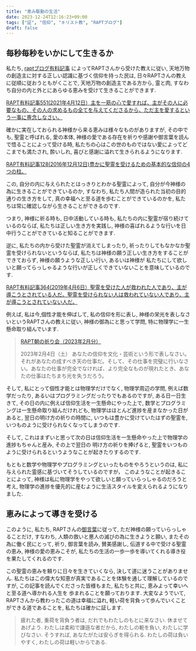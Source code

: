 ```yaml
---
title: "恵み駆動の生活"
date: 2023-12-24T12:16:23+09:00
tags: ["証", "信仰", "キリスト教", "RAPTブログ"]
draft: false
---
```


## 毎秒毎秒をいかにして生きるか
私たち, [raptブログ有料記事](<https://rapt-neo.com/?page_id=30947>)
によってRAPTさんから受けた教えに従い, 天地万物の創造主に対する正しい認識に基づく信仰を持った民は,
日々RAPTさんの教えに従順に従おうともがくことで, 天地万物の創造主である方から, 
霊と肉, すなわち自分の内と外とにあらゆる恵みを受けて生きることができます. 

[RAPT有料記事551(2021年4月12日）主を一筋の心で愛すれば、主がその人に必要なもの、その人の求めるもの全てを与えてくださるから、ただ主を愛するという一事に専念しなさい。](https://rapt-neo.com/?p=54777)

確かに実在しておられる神様から来る恵みは様々なものがありますが, その中でも,
聖霊と呼ばれる, 愛の本体, 神様の愛である存在を祈りや感謝や御言葉を読んで悟ることによって受ける時,
私たちの心はこの世のものではない愛によってどこまでも満たされ, 酔いしれ, 喜びと感謝に溢れて生きられるようになります.

[RAPT有料記事128(2016年12月12日)豊かに聖霊を受けるための基本的な信仰の4つの柱。](https://rapt-neo.com/?p=41313)

この, 自分の内に与えられたとはっきりとわかる聖霊によって, 自分が今神様の為に生きることができているのか,
すなわち, 私たち人間が造られた当初の目的通りの生き方をして, 真の幸福へと至る道を歩むことができているのかを,
私たちは常に確認しながら生きることができるのです.

つまり, 神様に祈る時も, 日中活動している時も, 私たちの内に聖霊が宿り続けているのならば,
私たちは正しい生き方を実践し, 神様の喜ばれるような行いを日中行うことができていると知ることができます.

逆に, 私たちの内から受けた聖霊が消えてしまったり, 祈ったりしてもなかなか聖霊を受けられないというならば,
私たちは神様の願う正しい生き方をすることができておらず, 神様の願うような正しい行い, あるいは神様が
私たちにして欲しいと願ってらっしゃるような行いが正しくできていないことを意味しているのです.

[RAPT有料記事364(2019年4月6日）聖霊を受けた人が救われた人であり、主が導こうとされている人だ。聖霊を受けられない人は救われていない人であり、主が導こうとされていない人だ。](https://rapt-neo.com/?p=50696)

例えば, 私は今,個性才能を伸ばして, 私の信仰を形に表し, 神様の栄光を表しなさいというRAPTさんの教えに従い,
神様の御為にと思って学問, 特に物理学に一生懸命取り組んでいます.

> [RAPT朝の祈り会（2023年2月分）](https://rapt-neo.com/?page_id=57846)
>
> 2023年2月4日（土）
あなたの信仰を文化・芸術という形で表しなさい。それがあなたの成すべき天の仕事だ。そして、その仕事を完璧に行いなさい。あなたの仕事が完全でなければ、より完全なものが現れたとき、あなたの仕事はたちまち光を失うだろう。
>


そして, 私にとって個性才能とは物理学だけでなく, 物理学周辺の学問, 例えば数学だったり, 
あるいはプログラミングだったりでもあるのですが, ある日一日生きて, 
その日の内に例えば信仰生活を一生懸命にやった上で, 数学とプログラミングは一生懸命取り組んだけれども,
物理学はほとんど進捗を産まなかった日があると,
翌日の明け方の祈りの時間に, いつもは豊かに受けていたはずの聖霊を, いつものように受けられなくなってしまうのです.

そして, これはまずいと思って次の日は信仰生活を一生懸命やった上で物理学の進捗もちゃんと産み, その上で翌日の
明け方の祈りを捧げると, 聖霊をいつものように受けられるというようなことが起きたりするのです.

もともと数学や物理学やプログラミングといったものをやろうというのは, 私に与えられた霊感に基づいてそうしているのですが，
このようなことが起きることによって, 神様は私に物理学をやって欲しいと願っていらっしゃるのだろうと考え,
物理学の進捗を優先的に産むように生活スタイルを変えられるようになりました.

## 恵みによって導きを受ける
このように, 私たち, RAPTさんの[御言葉](<https://rapt-neo.com/?page_id=30947>)に従って, 
ただ神様の願っていらっしゃることだけ, すなわち, 人類の救いと悪人の滅びの為に生きようと願い, 
またその為に働く民にとって, 祈り, 御言葉を読み, 賛美感謝し, 伝道する中で受ける聖霊の恵み,
神様の愛の恵みこそが, 私たちの生活の一歩一歩を導いてくれる導き役を果たしてくれるのです.

この聖霊の恵みを頼りに日々を生きていくなら, 決して道に迷うことがありません.
私たちはこの偉大な知恵が真実であることを体験を通して理解しているのですが,
この記事を読んでくださった皆様もまた, 私たちと共に, 恵みよって幸いへと至る道へ導かれる人生を
歩まれることを願っております. 大変なようでいて, RAPTさんから教わったこの道は幸福に溢れ,
軽い荷を背負って歩んでいくことができる道であることを, 私たちは確かに証します.

> 疲れた者, 重荷を背負う者は, だれでもわたしのもとに来なさい. 
> 休ませてあげよう. わたしは柔和で謙遜な者だから, わたしの軛を負い,
> わたしに学びなさい. そうすれば, あなたがたは安らぎを得られる.
> わたしの荷は負いやすく, わたしの荷は軽いからである.